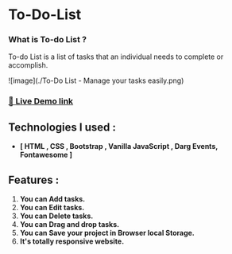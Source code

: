 # To-Do-List

### What is To-do List ?
To-do List is a list of tasks that an individual needs to complete or accomplish. 

![image](./To-Do List - Manage your tasks easily.png)

### [🔗 Live Demo link](https://myelmasry.github.io/To-Do-List/)

## Technologies I used :

- **[ HTML , CSS , Bootstrap , Vanilla JavaScript , Darg Events, Fontawesome ]**

## Features :

1. **You can Add tasks.**
1. **You can Edit tasks.**
1. **You can Delete tasks.**
1. **You can Drag and drop tasks.**
1. **You can Save your project in Browser local Storage.**
1. **It's totally responsive website.**

